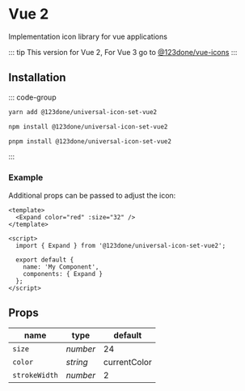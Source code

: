 # Vue 2

Implementation icon library for vue applications

::: tip
This version for Vue 2, For Vue 3 go to [@123done/vue-icons](vue-v3.md)
:::

## Installation

::: code-group

```sh [yarn]
yarn add @123done/universal-icon-set-vue2
```

```sh [npm]
npm install @123done/universal-icon-set-vue2
```

```sh [pnpm]
pnpm install @123done/universal-icon-set-vue2
```

:::

### Example

Additional props can be passed to adjust the icon:

```vue
<template>
  <Expand color="red" :size="32" />
</template>

<script>
  import { Expand } from '@123done/universal-icon-set-vue2';

  export default {
    name: 'My Component',
    components: { Expand }
  };
</script>
```

## Props

| name                  | type      | default      |
| --------------------- | --------- | ------------ |
| `size`                | *number*  | 24           |
| `color`               | *string*  | currentColor |
| `strokeWidth`         | *number*  | 2            |
